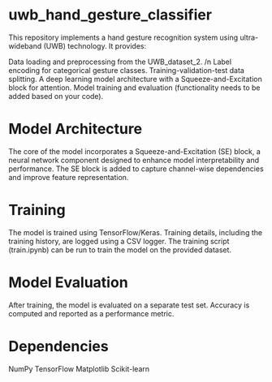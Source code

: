 # uwb_hand_gesture_classifier
This repository implements a hand gesture recognition system using ultra-wideband (UWB) technology. It provides:

Data loading and preprocessing from the UWB_dataset_2.
/n Label encoding for categorical gesture classes.
Training-validation-test data splitting.
A deep learning model architecture with a Squeeze-and-Excitation block for attention.
Model training and evaluation (functionality needs to be added based on your code).

# **Model Architecture**
The core of the model incorporates a Squeeze-and-Excitation (SE) block, a neural network component designed to enhance model interpretability and performance. The SE block is added to capture channel-wise dependencies and improve feature representation.

# **Training**
The model is trained using TensorFlow/Keras. Training details, including the training history, are logged using a CSV logger. The training script (train.ipynb) can be run to train the model on the provided dataset.

# **Model Evaluation**
After training, the model is evaluated on a separate test set. Accuracy is computed and reported as a performance metric.

# **Dependencies**
NumPy
TensorFlow
Matplotlib
Scikit-learn

